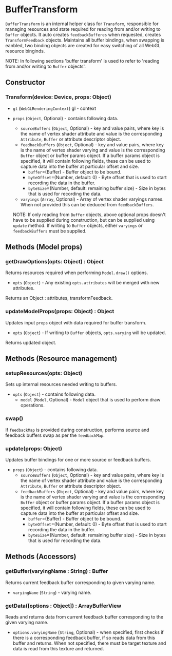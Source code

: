 # BufferTransform

`BufferTransform` is an internal helper class for `Transform`, responsible for managing resources and state required for reading from and/or writing to `Buffer` objects. It auto creates `feedbackBufferes` when requested, creates `TransformFeedback` objects. Maintains all buffer bindings, when swapping is eanbled, two binding objects are created for easy switching of all WebGL resource binginds.

NOTE: In following sections 'buffer transform' is used to refer to 'reading from and/or writing to `Buffer` objects'.

## Constructor

### Transform(device: Device, props: Object)

- `gl` (`WebGLRenderingContext`) gl - context
- `props` (`Object`, Optional) - contains following data.

  - `sourceBuffers` (`Object`, Optional) - key and value pairs, where key is the name of vertex shader attribute and value is the corresponding `Attribute`, `Buffer` or attribute descriptor object.
  - `feedbackBuffers` (`Object`, Optional) - key and value pairs, where key is the name of vertex shader varying and value is the corresponding `Buffer` object or buffer params object. If a buffer params object is specified, it will contain following fields, these can be used to capture data into the buffer at particular offset and size.
    - `buffer`=(Buffer) - Buffer object to be bound.
    - `byteOffset`=(Number, default: 0) - Byte offset that is used to start recording the data in the buffer.
    - `byteSize`=(Number, default: remaining buffer size) - Size in bytes that is used for recording the data.
  - `varyings` (`Array`, Optional) - Array of vertex shader varyings names. When not provided this can be deduced from `feedbackBuffers`.

  NOTE: If only reading from `Buffer` objects, above optional props doesn't have to be supplied during construction, but can be supplied using `update` method. If writing to `Buffer` objects, either `varyings` or `feedbackBuffers` must be supplied.

## Methods (Model props)

### getDrawOptions(opts: Object) : Object

Returns resources required when performing `Model.draw()` options.

- `opts` (`Object`) - Any existing `opts.attributes` will be merged with new attributes.

Returns an Object : attributes, transformFeedback.

### updateModelProps(props: Object) : Object

Updates input `props` object with data required for buffer transform.

- `opts` (`Object`) - If writing to `Buffer` objects, `opts.varying` will be updated.

Returns updated object.

## Methods (Resource management)

### setupResources(opts: Object)

Sets up internal resources needed writing to buffers.

- `opts` (`Object`) - contains following data.
  - `model` (`Model`, Optional) - `Model` object that is used to perform draw operations.

### swap()

If `feedbackMap` is provided during construction, performs source and feedback buffers swap as per the `feedbackMap`.

### update(props: Object)

Updates buffer bindings for one or more source or feedback buffers.

- `props` (`Object`) - contains following data.
  - `sourceBuffers` (`Object`, Optional) - key and value pairs, where key is the name of vertex shader attribute and value is the corresponding `Attribute`, `Buffer` or attribute descriptor object.
  - `feedbackBuffers` (`Object`, Optional) - key and value pairs, where key is the name of vertex shader varying and value is the corresponding `Buffer` object or buffer params object. If a buffer params object is specified, it will contain following fields, these can be used to capture data into the buffer at particular offset and size.
    - `buffer`=(Buffer) - Buffer object to be bound.
    - `byteOffset`=(Number, default: 0) - Byte offset that is used to start recording the data in the buffer.
    - `byteSize`=(Number, default: remaining buffer size) - Size in bytes that is used for recording the data.

## Methods (Accessors)

### getBuffer(varyingName : String) : Buffer

Returns current feedback buffer corresponding to given varying name.

- `varyingName` (`String`) - varying name.

### getData([options : Object]) : ArrayBufferView

Reads and returns data from current feedback buffer corresponding to the given varying name.

- `options.varyingName` (`String`, Optional) - when specified, first checks if there is a corresponding feedback buffer, if so reads data from this buffer and returns. When not specified, there must be target texture and data is read from this texture and returned.

